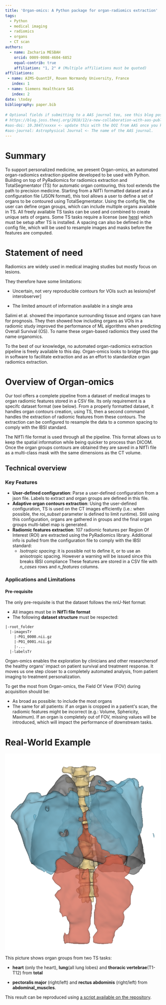 ```yaml
---
title: 'Organ-omics: A Python package for organ-radiomics extraction'
tags:
  - Python
  - medical imaging
  - radiomics
  - organs
  - CT scan
authors:
  - name: Zacharia MESBAH
    orcid: 0009-0008-4604-6852
    equal-contrib: true
    affiliation: "1, 2" # (Multiple affiliations must be quoted)
affiliations:
 - name: AIMS-QuantIF, Rouen Normandy University, France
   index: 1
 - name: Siemens Healthcare SAS
   index: 2
date: \today
bibliography: paper.bib

# Optional fields if submitting to a AAS journal too, see this blog post:
# https://blog.joss.theoj.org/2018/12/a-new-collaboration-with-aas-publishing
#aas-doi: 10.3847/xxxxx <- update this with the DOI from AAS once you know it.
#aas-journal: Astrophysical Journal <- The name of the AAS journal.
---
```

# Summary

To support personalized medicine, we present Organ-omics, an automated organ-radiomics extraction pipeline developed to be used with Python. Building on top of PyRadiomics for radiomics extraction and TotalSegmentator (TS) for automatic organ contouring, this tool extends the path to precision medicine.
Starting from a NifTi formatted dataset and a configuration file (JSON format), this tool allows a user to define a set of organs to be contoured using TotalSegmentator. Using the config file, the user can define organ groups, which can include multiple organs available in TS. All freely available TS tasks can be used and combined to create unique sets of organs. Some TS tasks require a license (see [here](https://backend.totalsegmentator.com/license-academic/)) which must be setup after TS is installed.
A spacing can also be defined in the config file, which will be used to resample images and masks before the features are computed.


# Statement of need

Radiomics are widely used in medical imaging studies but mostly focus on lesions.

They therefore have some limitations:

- Uncertain, not very reproducible contours for VOIs such as lesions[ref interobserver]

- The limited amount of information available in a single area

Salimi et al. showed the importance surrounding tissue and organs can have for prognosis. 
They then showed how including organs as VOIs in a radiomic study improved the performance of ML algorithms when predicting Overall Survival (OS).  To name these organ-based radiomics they used the name organomics.

To the best of our knowledge, no automated organ-radiomics extraction pipeline is freely available to this day. Organ-omics looks to bridge this gap in software to facilitate extraction and as an effort to standardize organ radiomics extraction.

# Overview of Organ-omics
Our tool offers a complete pipeline from a dataset of medical images to organ radiomic features stored in a CSV file. Its only requirement is a specifc dataset format (see below). From a properly formatted dataset, it handles organ contours creation, using TS, then a second command handles the extraction of radiomic features from these contours. The extraction can be configured to resample the data to a common spacing to comply with the IBSI standard.

The NIfTi file format is used through all the pipeline. This format allows us to keep the spatial information while being quicker to process than DICOM. Once the organ groups contours are obtained they are saved in a NIfTi file as a multi-class mask with the same dimensions as the CT volume.

## Technical overview

### Key Features
 - **User-defined configuration**: Parse a user-defined configuration from a json file. Labels to extract and organ groups are defined in this file.
 - **Adaptive organ contours extraction**: Using the user-defined configuration, TS is used on the CT images efficiently (i.e.: when possible, the *roi_subset* parameter is defined to limit runtime). Still using this configuration, organs are gathered in groups and the final organ groups multi-label map is generated.
 - **Radiomic features extraction**: 107 radiomic features per Region Of Interest (ROI) are extracted using the PyRadiomics library. Additional info is pulled from the configuration file to comply with the IBSI standard:
   -  *Isotropic spacing*: it is possible not to define it, or to use an anisotropic spacing. However a warning will be issued since this breaks IBSI compliance
  These features are stored in a CSV file with *n_cases* rows and  *n_features* columns.


### Applications and Limitations
#### Pre-requisite

The only pre-requisite is that the dataset follows the nnU-Net format:
 - All images must be in **NifTi file format**
 - The following **dataset structure** must be respected:
  
  
  ```
|-root_folder
    |-imagesTr
      |-P01_0000.nii.gz
      |-P01_0001.nii.gz
      |-...
    |-labelsTr

```
    
Organ-omics enables the exploration by clinicians and other researchersof the healthy organs' impact on patient survival and treatment response. It moves us one step closer to a completely automated analysis, from patient imaging to treatment personalization.

To get the most from Organ-omics, the Field Of View (FOV) during acquisition should be:
 - As broad as possible: to include the most organs
 - The same for all patients: if an organ is cropped in a patient's scan, the radiomic features might be incorrect (e.g.: Volume, Sphericity, Maximum). If an organ is completely out of FOV, missing values will be introduced, which will impact the performance of downstream tasks.



# Real-World Example

![Organs from 2 tasks: total and abdominal_muscles](./images/Mixed_tasks_organ_contours.png)

This picture shows organ groups from two TS tasks:

- **heart** (only the heart), **lung**(all lung lobes) and **thoracic vertebrae**(T1-T12) from **total**

- **pectoralis major** (right/left) and **rectus abdominis** (right/left) from **abdominal_muscles**.

This result can be reproduced using [a script available on the repository](https://github.com/Zhack47/Organ-omics/blob/main/examples/paper_example.sh).